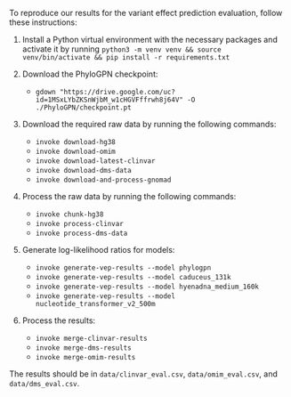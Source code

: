 To reproduce our results for the variant effect prediction evaluation, follow these instructions:

1. Install a Python virtual environment with the necessary packages and activate it by running `python3 -m venv venv && source venv/bin/activate && pip install -r requirements.txt`

2. Download the PhyloGPN checkpoint:
    - `gdown "https://drive.google.com/uc?id=1MSxLYbZKSnWjbM_w1cHGVFffrwh8j64V" -O ./PhyloGPN/checkpoint.pt`

3. Download the required raw data by running the following commands:
    - `invoke download-hg38`
    - `invoke download-omim`
    - `invoke download-latest-clinvar`
    - `invoke download-dms-data`
    - `invoke download-and-process-gnomad`

4. Process the raw data by running the following commands:
    - `invoke chunk-hg38`
    - `invoke process-clinvar`
    - `invoke process-dms-data`

5. Generate log-likelihood ratios for models:
    - `invoke generate-vep-results --model phylogpn`
    - `invoke generate-vep-results --model caduceus_131k`
    - `invoke generate-vep-results --model hyenadna_medium_160k`
    - `invoke generate-vep-results --model nucleotide_transformer_v2_500m`

6. Process the results:
    - `invoke merge-clinvar-results`
    - `invoke merge-dms-results`
    - `invoke merge-omim-results`

The results should be in `data/clinvar_eval.csv`, `data/omim_eval.csv`, and `data/dms_eval.csv`.


